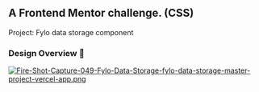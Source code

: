 ## A Frontend Mentor challenge. (CSS)
Project: Fylo data storage component

### Design Overview 🎨
[![Fire-Shot-Capture-049-Fylo-Data-Storage-fylo-data-storage-master-project-vercel-app.png](https://i.postimg.cc/SQvL8WBs/Fire-Shot-Capture-049-Fylo-Data-Storage-fylo-data-storage-master-project-vercel-app.png)](https://postimg.cc/6TCGxG5J)
